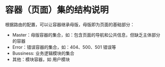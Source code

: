 # 容器（页面）集的结构说明
根据路由的配置，可以让容器继承母版，母版即为页面的基础部分：

- Master：母版容器的集合，如：包含页面的导航和公共信息，但缺乏主体部分的容器
- Error：错误容器的集合，如：404、500、501 错误等
- Bussiness: 业务逻辑模块的集合
- 其他：模块容器，如 用户模块